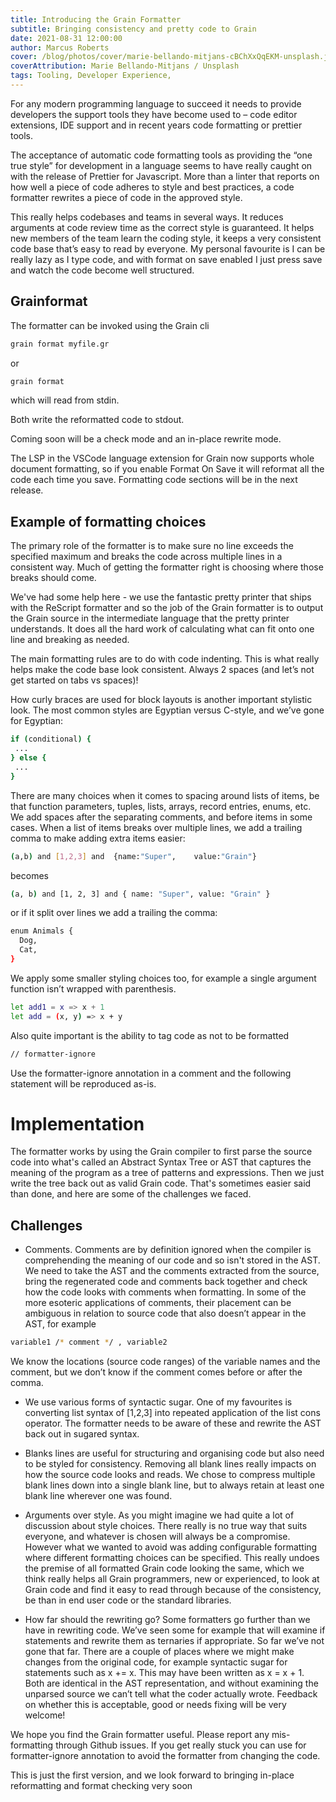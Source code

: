 ```yaml
---
title: Introducing the Grain Formatter
subtitle: Bringing consistency and pretty code to Grain
date: 2021-08-31 12:00:00
author: Marcus Roberts
cover: /blog/photos/cover/marie-bellando-mitjans-cBChXxQqEKM-unsplash.jpg
coverAttribution: Marie Bellando-Mitjans / Unsplash
tags: Tooling, Developer Experience, 
---
```


For any modern programming language to succeed it needs to provide developers the support tools they have become used to – code editor extensions, IDE support and in recent years code formatting or prettier tools.

The acceptance of automatic code formatting tools as providing the “one true style” for development in a language seems to have really caught on with the release of Prettier for Javascript.   More than a linter that reports on how well a piece of code adheres to style and best practices, a code formatter rewrites a piece of code in the approved style.

This really helps codebases and teams in several ways.   It reduces arguments at code review time as the correct style is guaranteed.  It helps new members of the team learn the coding style, it keeps a very consistent code base that’s easy to read by everyone.   My personal favourite is I can be really lazy as I type code, and with format on save enabled I just press save and watch the code become well structured.


## Grainformat

The formatter can be invoked using the Grain cli

```sh
grain format myfile.gr
```

or 

```sh
grain format  
``` 

which will read from stdin.

Both write the reformatted code to stdout.

Coming soon will be a check mode and an in-place rewrite mode.

The LSP in the VSCode language extension for Grain now supports whole document formatting, so if you enable Format On Save it will reformat all the code each time you save.    Formatting code sections will be in the next release.


## Example of formatting choices

The primary role of the formatter is to make sure no line exceeds the specified maximum and breaks the code across multiple lines in a consistent way.  Much of getting the formatter right is choosing
where those breaks should come.

We've had some help here - we use the fantastic pretty printer that ships with the ReScript formatter and so the job of the Grain formatter is to output the Grain source in the intermediate language that the pretty printer understands.  It does all the hard work of calculating what can fit onto one line and breaking as needed.

The main formatting rules are to do with code indenting.  This is what really helps make the code base look consistent.  Always 2 spaces (and let’s not get started on tabs vs spaces)!

How curly braces are used for block layouts is another important stylistic look.   The most common styles are Egyptian versus C-style, and we’ve gone for Egyptian:

```sh
if (conditional) {
 ...
} else {
 ...
}
```

There are many choices when it comes to spacing around lists of items, be that function parameters, tuples, lists, arrays, record entries, enums, etc.  We add spaces after the separating comments, and before items in some cases.   When a list of items breaks over multiple lines, we add a trailing comma to make adding extra items easier:

```sh
(a,b) and [1,2,3] and  {name:"Super",    value:"Grain"}
```

becomes
```sh
(a, b) and [1, 2, 3] and { name: "Super", value: "Grain" } 
```

or if it split over lines we add a trailing the comma:

```sh
enum Animals { 
  Dog, 
  Cat,
}
```


We apply some smaller styling choices too, for example a single argument function isn’t wrapped with parenthesis. 

```sh
let add1 = x => x + 1
let add = (x, y) => x + y
```

Also quite important is the ability to tag code as not to be formatted

```sh
// formatter-ignore
```

Use the formatter-ignore annotation in a comment and the following statement will be reproduced as-is.

# Implementation

The formatter works by using the Grain compiler to first parse the source code into what's called an Abstract Syntax Tree or AST that captures the meaning of the program as a tree of patterns and expressions.    Then we just write the tree back out as valid Grain code.  That's sometimes easier said than done, and here are some of the challenges we faced.


## Challenges

-	Comments.   Comments are by definition ignored when the compiler is comprehending the meaning of our code and so isn't stored in the AST.  We need to take the AST and the comments extracted from the source, bring the regenerated code and comments back together and check how the code looks with comments when formatting.   In some of the more esoteric applications of comments, their placement can be ambiguous in relation to source code that also doesn’t appear in the AST, for example

```sh
variable1 /* comment */ , variable2
```

We know the locations (source code ranges) of the variable names and the comment, but we don’t know if the comment comes before or after the comma.

-	We use various forms of syntactic sugar.  One of my favourites is converting list syntax of [1,2,3] into repeated application of the list cons operator.    The formatter needs to be aware of these and rewrite the AST back out in sugared syntax.

- Blanks lines are useful for structuring and organising code but also need to be styled for consistency.  Removing all blank lines really impacts on how the source code looks and reads.    We chose to compress multiple blank lines down into a single blank line, but to always retain at least one blank line wherever one was found.

-	Arguments over style.  As you might imagine we had quite a lot of discussion about style choices.  There really is no true way that suits everyone, and whatever is chosen will always be a compromise.   However what we wanted to avoid was adding configurable formatting where different formatting choices can be specified.  This really undoes the premise of all formatted Grain code looking the same, which we think really helps all Grain programmers, new or experienced, to look at Grain code and find it easy to read through because of the consistency, be than in end user code or the standard libraries.
-	How far should the rewriting go?   	Some formatters go further than we have in rewriting code.  We’ve seen some for example that will examine if statements and rewrite them as ternaries if appropriate.   So far we’ve not gone that far.   There are a couple of places where we might make changes from the original code, for example syntactic sugar for statements such as x += x.   This may have been written as x = x + 1.   Both are identical in the AST representation, and without examining the unparsed source we can’t tell what the coder actually wrote.  Feedback on whether this is acceptable, good or needs fixing will be very welcome!

We hope you find the Grain formatter useful.  Please report any mis-formatting through Github issues.  If you get really stuck you can use for formatter-ignore annotation to avoid the formatter from changing the code.

This is just the first version, and we look forward to bringing in-place reformatting and format checking very soon

